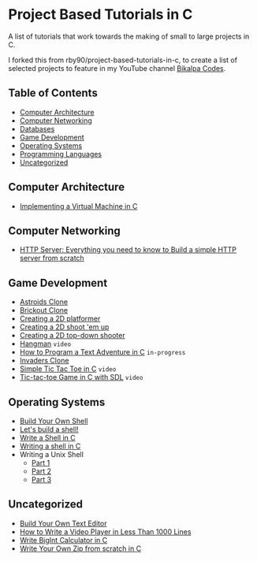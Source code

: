 # Project Based Tutorials in C

A list of tutorials that work towards the making of small to large projects in C.

I forked this from rby90/project-based-tutorials-in-c, to create a list of selected projects to feature in my YouTube channel [Bikalpa Codes](https://www.youtube.com/channel/UC2RfVS8qXK9sK-a2IxoxYJA).

## Table of Contents

- [Computer Architecture](#computer-architecture)
- [Computer Networking](#computer-networking)
- [Databases](#databases)
- [Game Development](#game-development)
- [Operating Systems](#operating-systems)
- [Programming Languages](#programming-languages)
- [Uncategorized](#uncategorized)

## Computer Architecture

- [Implementing a Virtual Machine in C](https://felixangell.com/blog/virtual-machine-in-c)

## Computer Networking

- [HTTP Server: Everything you need to know to Build a simple HTTP server from scratch](https://medium.com/from-the-scratch/http-server-what-do-you-need-to-know-to-build-a-simple-http-server-from-scratch-d1ef8945e4fa)

## Game Development

- [Astroids Clone](https://gtk.dashgl.com/?folder=Astroids)
- [Brickout Clone](https://gtk.dashgl.com/?folder=Brickout)
- [Creating a 2D platformer](https://www.parallelrealities.co.uk/tutorials/#ppp)
- [Creating a 2D shoot 'em up](https://www.parallelrealities.co.uk/tutorials/#shooter)
- [Creating a 2D top-down shooter](https://www.parallelrealities.co.uk/tutorials/#bad)
- [Hangman](https://www.youtube.com/playlist?list=PLZ1QII7yudbd2ZHYSEWrSddsvD5PW_r5O) `video`
- [How to Program a Text Adventure in C](https://helderman.github.io/htpataic/htpataic01.html) `in-progress`
- [Invaders Clone](https://gtk.dashgl.com/?folder=Invaders)
- [Simple Tic Tac Toe in C](https://www.youtube.com/playlist?list=PLZ1QII7yudbc7_ZgXA-gIXmME41Rs2GP5) `video`
- [Tic-tac-toe Game in C with SDL](https://www.youtube.com/watch?v=gCVMkKgs3uQ) `video`

## Operating Systems

- [Build Your Own Shell](https://github.com/tokenrove/build-your-own-shell)
- [Let's build a shell!](https://github.com/kamalmarhubi/shell-workshop)
- [Write a Shell in C](https://brennan.io/2015/01/16/write-a-shell-in-c/)
- [Writing a shell in C](https://danishprakash.github.io/2018/01/15/write-a-shell.html)
- Writing a Unix Shell
  - [Part 1](https://indradhanush.github.io/blog/writing-a-unix-shell-part-1)
  - [Part 2](https://indradhanush.github.io/blog/writing-a-unix-shell-part-2)
  - [Part 3](https://indradhanush.github.io/blog/writing-a-unix-shell-part-3)

## Uncategorized

- [Build Your Own Text Editor](https://viewsourcecode.org/snaptoken/kilo/)
- [How to Write a Video Player in Less Than 1000 Lines](http://dranger.com/ffmpeg/ffmpeg.html)
- [Write BigInt Calculator in C](https://www.hanshq.net/bigint.html)
- [Write Your Own Zip from scratch in C](https://www.hanshq.net/zip.html)
